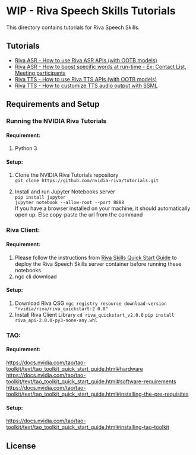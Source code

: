 # WIP - Riva Speech Skills Tutorials

This directory contains tutorials for Riva Speech Skills.

## Tutorials

- [Riva ASR - How to use Riva ASR APIs (with OOTB models)](asr-python-basics.ipynb)
- [Riva ASR - How to boost specific words at run-time - Ex: Contact List, Meeting participants](asr-python-advanced-wordboosting.ipynb)
- [Riva TTS - How to use Riva TTS APIs (with OOTB models)](tts-python-basics.ipynb)
- [Riva TTS - How to customize TTS audio output with SSML](tts-python-advanced-customizationwithssml.ipynb)

## Requirements and Setup

### Running the NVIDIA Riva Tutorials

#### Requirement:
1. Python 3

#### Setup:
1. Clone the NVIDIA Riva Tutorials repository  
``git clone https://github.com/nvidia-riva/tutorials.git``

2. Install and run Jupyter Notebooks server  
``pip install jupyter``  
``jupyter notebook --allow-root --port 8888``  
If you have a browser installed on your machine, it should automatically open up. Else copy-paste the url from the command

### Riva Client:

#### Requirement:
1. Please follow the instructions from [Riva Skills Quick Start Guide](https://catalog.ngc.nvidia.com/orgs/nvidia/teams/riva/resources/riva_quickstart) to deploy the Riva Speech Skills server container before running these notebooks.
2. ngc cli download

#### Setup:
1. Download Riva QSG
``ngc registry resource download-version "nvidia/riva/riva_quickstart:2.0.0"``
2. Install Riva Client Library
``cd riva_quickstart_v2.0.0``
``pip install riva_api-2.0.0-py3-none-any.whl``

### TAO:

#### Requirement:
https://docs.nvidia.com/tao/tao-toolkit/text/tao_toolkit_quick_start_guide.html#hardware  
https://docs.nvidia.com/tao/tao-toolkit/text/tao_toolkit_quick_start_guide.html#software-requirements  
https://docs.nvidia.com/tao/tao-toolkit/text/tao_toolkit_quick_start_guide.html#installing-the-pre-requisites

#### Setup:
https://docs.nvidia.com/tao/tao-toolkit/text/tao_toolkit_quick_start_guide.html#installing-tao-toolkit

## License